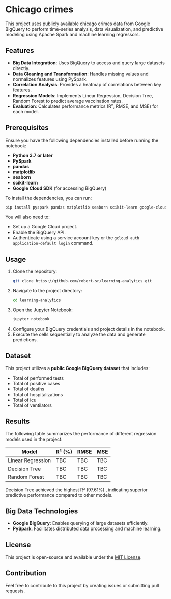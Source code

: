 # Chicago crimes

This project uses publicly available chicago crimes data from Google BigQuery to perform time-series analysis, data visualization, and predictive modeling using Apache Spark and machine learning regressors.

## Features
- **Big Data Integration**: Uses BigQuery to access and query large datasets directly.
- **Data Cleaning and Transformation**: Handles missing values and normalizes features using PySpark.
- **Correlation Analysis**: Provides a heatmap of correlations between key features.
- **Regression Models**: Implements Linear Regression, Decision Tree, Random Forest to predict average vaccination rates.
- **Evaluation**: Calculates performance metrics (R², RMSE, and MSE) for each model.

## Prerequisites
Ensure you have the following dependencies installed before running the notebook:

- **Python 3.7 or later**
- **PySpark**
- **pandas**
- **matplotlib**
- **seaborn**
- **scikit-learn**
- **Google Cloud SDK** (for accessing BigQuery)

To install the dependencies, you can run:
```bash
pip install pyspark pandas matplotlib seaborn scikit-learn google-cloud-bigquery
```

You will also need to:
- Set up a Google Cloud project.
- Enable the BigQuery API.
- Authenticate using a service account key or the `gcloud auth application-default login` command.

## Usage
1. Clone the repository:
   ```bash
   git clone https://github.com/robert-sn/learning-analytics.git
   ```
2. Navigate to the project directory:
   ```bash
   cd learning-analytics
   ```
3. Open the Jupyter Notebook:
   ```bash
   jupyter notebook
   ```
4. Configure your BigQuery credentials and project details in the notebook.
5. Execute the cells sequentially to analyze the data and generate predictions.

## Dataset
This project utilizes a **public Google BigQuery dataset** that includes:

- Total of performed tests
- Total of positive cases
- Total of deaths
- Total of hospitalizations
- Total of icu
- Total of ventilators

## Results
The following table summarizes the performance of different regression models used in the project:

| Model                  | R² (%) | RMSE | MSE  |
|------------------------|--------|------|------|
| Linear Regression      | TBC    | TBC  | TBC  |
| Decision Tree          | TBC    | TBC  | TBC  |
| Random Forest          | TBC    | TBC  | TBC  |

Decision Tree achieved the highest R² (97.61%) , indicating superior predictive performance compared to other models.

## Big Data Technologies
- **Google BigQuery**: Enables querying of large datasets efficiently.
- **PySpark**: Facilitates distributed data processing and machine learning.

## License

This project is open-source and available under the [MIT License](../LICENSE).

## Contribution
Feel free to contribute to this project by creating issues or submitting pull requests.